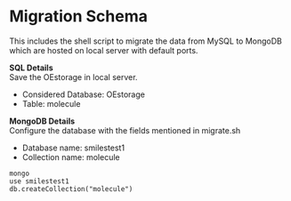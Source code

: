 # Migration Schema

This includes the shell script to migrate the data from MySQL to MongoDB which are hosted on local server with default ports.

**SQL Details**<br>
Save the OEstorage in local server.
* Considered Database: OEstorage
* Table: molecule

**MongoDB Details** <br>
Configure the database with the fields mentioned in migrate.sh<br>

* Database name: smilestest1
* Collection name: molecule

```commandline
mongo
use smilestest1
db.createCollection("molecule")
```